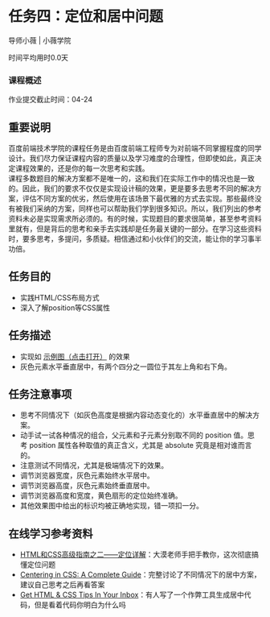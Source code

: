 # 任务四：定位和居中问题

导师小薇 | 小薇学院

时间平均用时0.0天

### 课程概述

作业提交截止时间：04-24

## 重要说明

百度前端技术学院的课程任务是由百度前端工程师专为对前端不同掌握程度的同学设计。我们尽力保证课程内容的质量以及学习难度的合理性，但即使如此，真正决定课程效果的，还是你的每一次思考和实践。<br />
课程多数题目的解决方案都不是唯一的，这和我们在实际工作中的情况也是一致的。因此，我们的要求不仅仅是实现设计稿的效果，更是要多去思考不同的解决方案，评估不同方案的优劣，然后使用在该场景下最优雅的方式去实现。那些最终没有被我们采纳的方案，同样也可以帮助我们学到很多知识。所以，我们列出的参考资料未必是实现需求所必须的。有的时候，实现题目的要求很简单，甚至参考资料里就有，但是背后的思考和亲手去实践却是任务最关键的一部分。在学习这些资料时，要多思考，多提问，多质疑。相信通过和小伙伴们的交流，能让你的学习事半功倍。

## 任务目的

* 实践HTML/CSS布局方式
* 深入了解position等CSS属性

## 任务描述

* 实现如 [示例图（点击打开）](http://7xrp04.com1.z0.glb.clouddn.com/task_1_4_1.png) 的效果
* 灰色元素水平垂直居中，有两个四分之一圆位于其左上角和右下角。

## 任务注意事项

* 思考不同情况下（如灰色高度是根据内容动态变化的）水平垂直居中的解决方案。
* 动手试一试各种情况的组合，父元素和子元素分别取不同的 position 值。思考 position 属性各种取值的真正含义，尤其是 absolute 究竟是相对谁而言的。
* 注意测试不同情况，尤其是极端情况下的效果。
* 调节浏览器宽度，灰色元素始终水平居中。
* 调节浏览器高度，灰色元素始终垂直居中。
* 调节浏览器高度和宽度，黄色扇形的定位始终准确。
* 其他效果图中给出的标识均被正确地实现，错一项扣一分。

## 在线学习参考资料

* [HTML和CSS高级指南之二——定位详解](http://www.w3cplus.com/css/advanced-html-css-lesson2-detailed-css-positioning.html)：大漠老师手把手教你，这次彻底搞懂定位问题
* [Centering in CSS: A Complete Guide](https://css-tricks.com/centering-css-complete-guide/)：完整讨论了不同情况下的居中方案，建议自己思考之后再看答案
* [Get HTML & CSS Tips In Your Inbox](http://howtocenterincss.com/)：有人写了一个作弊工具生成居中代码，但是看着代码你明白为什么吗